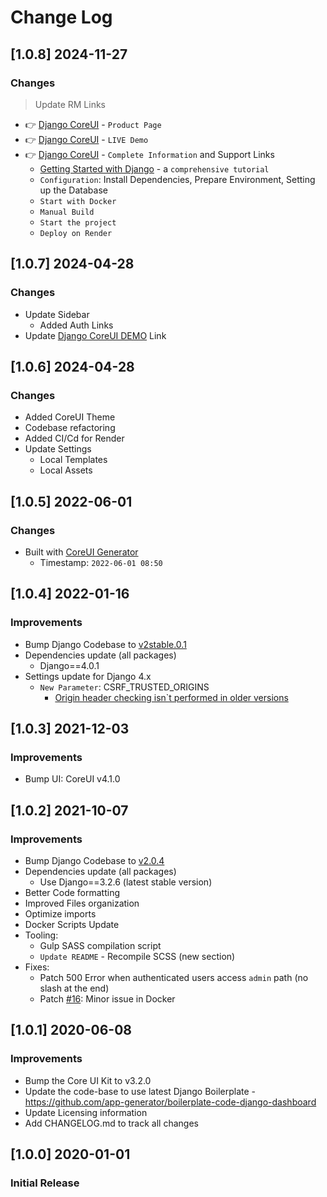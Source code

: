 # Change Log

## [1.0.8] 2024-11-27
### Changes

> Update RM Links

- 👉 [Django CoreUI](https://app-generator.dev/product/coreui/django/) - `Product Page`
- 👉 [Django CoreUI](https://django-coreui.appseed-srv1.com/) - `LIVE Demo` 
- 👉 [Django CoreUI](https://app-generator.dev/docs/products/django/coreui/index.html) - `Complete Information` and Support Links
  - [Getting Started with Django](https://app-generator.dev/docs/technologies/django/index.html) - a `comprehensive tutorial`
  - `Configuration`: Install Dependencies, Prepare Environment, Setting up the Database 
  - `Start with Docker`
  - `Manual Build`
  - `Start the project`
  - `Deploy on Render`
  
## [1.0.7] 2024-04-28 
### Changes

- Update Sidebar
  - Added Auth Links
- Update [Django CoreUI DEMO](https://django-coreui.onrender.com/) Link  

## [1.0.6] 2024-04-28 
### Changes

- Added CoreUI Theme
- Codebase refactoring 
- Added CI/Cd for Render 
- Update Settings
  - Local Templates
  - Local Assets 

## [1.0.5] 2022-06-01
### Changes

- Built with [CoreUI Generator](https://appseed.us/generator/coreui/)
  - Timestamp: `2022-06-01 08:50`

## [1.0.4] 2022-01-16
### Improvements

- Bump Django Codebase to [v2stable.0.1](https://github.com/app-generator/boilerplate-code-django-dashboard/releases)
- Dependencies update (all packages) 
  - Django==4.0.1
- Settings update for Django 4.x
  - `New Parameter`: CSRF_TRUSTED_ORIGINS
    - [Origin header checking isn`t performed in older versions](https://docs.djangoproject.com/en/4.0/ref/settings/#csrf-trusted-origins)  

## [1.0.3] 2021-12-03
### Improvements

- Bump UI: CoreUI v4.1.0

## [1.0.2] 2021-10-07
### Improvements

- Bump Django Codebase to [v2.0.4](https://github.com/app-generator/boilerplate-code-django-dashboard/releases)
- Dependencies update (all packages)
  - Use Django==3.2.6 (latest stable version)
- Better Code formatting
- Improved Files organization
- Optimize imports
- Docker Scripts Update 
- Tooling:
  - Gulp SASS compilation script   
  - `Update README` - Recompile SCSS (new section)
- Fixes: 
  - Patch 500 Error when authenticated users access `admin` path (no slash at the end)
  - Patch [#16](https://github.com/app-generator/boilerplate-code-django-dashboard/issues/16): Minor issue in Docker 

## [1.0.1] 2020-06-08 
### Improvements

- Bump the Core UI Kit to v3.2.0
- Update the code-base to use latest Django Boilerplate - https://github.com/app-generator/boilerplate-code-django-dashboard
- Update Licensing information
- Add CHANGELOG.md to track all changes

## [1.0.0] 2020-01-01
### Initial Release
